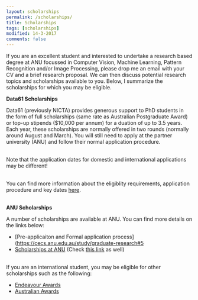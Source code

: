 ```yaml
---
layout: scholarships
permalink: /scholarships/
title: Scholarships
tags: [scholarships]
modified: 14-3-2017
comments: false
---
```


If you are an excellent student and interested to undertake a research based degree at ANU focussed in Computer Vision, Machine Learning, Pattern Recognition and/or Image Processing, please drop me an email with your CV and a brief research proposal. We can then discuss potential research topics and scholarships available to you. Below, I summarize the scholarships for which you may be eligible. 

**Data61 Scholarships**

Data61 (previously NICTA) provides generous support to PhD students in the form of full scholarships (same rate as Australian Postgraduate Award) or top-up stipends ($10,000 per annum) for a duation of up to 3.5 years. Each year, these scholarships are normally offered in two rounds (normally around August and March). You will still need to apply at the partner university (ANU) and follow their normal application procedure. <br><br>

Note that the application dates for domestic and international applications may be different!  <br><br>

You can find more information about the eligiblity requirements, application procedure and key dates [here](http://www.data61.csiro.au/en/Collaborate-with-us/Universities/Data61-Scholarship-Program). <br><br>


**ANU Scholarships**

A number of scholarships are available at ANU. You can find more details on the links below:
* [Pre-applicaiton and Formal application process](https://cecs.anu.edu.au/study/graduate-research#5
* [Scholarships at ANU](http://www.anu.edu.au/students/scholarships-support/anu-phd-scholarships) (Check [this link](http://www.anu.edu.au/students/scholarships-support/anu-university-research-scholarships) as well)  <br><br>

If you are an international student, you may be eligible for other scholarships such as the following:
* [Endeavour Awards](https://internationaleducation.gov.au/endeavour%20program/scholarships-and-fellowships/international-applicants/pages/international-applicants.aspx)
* [Australian Awards](http://australiaawards.gov.au/Pages/default.aspx)
